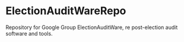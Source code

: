 # ElectionAuditWareRepo
Repository for Google Group ElectionAuditWare, re post-election audit software and tools.
